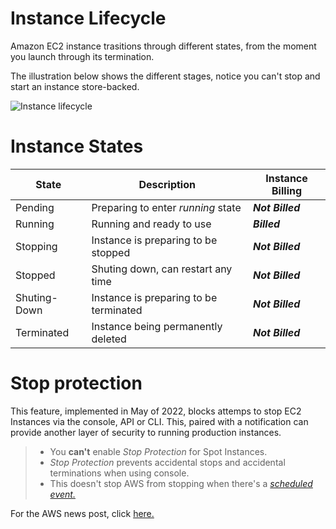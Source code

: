 # Instance Lifecycle

Amazon EC2 instance trasitions through different states, from the moment you launch through its termination.

The illustration below shows the different stages, notice you can't stop and start an instance store-backed.

![Instance lifecycle](https://docs.aws.amazon.com/images/AWSEC2/latest/UserGuide/images/instance_lifecycle.png)

# Instance States

| State          |        Description                       |     Instance Billing    | 
|----------------|------------------------------------------|-------------------------|
| Pending        | Preparing to enter *running* state       |     ***Not Billed***    |
| Running        | Running and ready to use                 |       ***Billed***      |
| Stopping       | Instance is preparing to be stopped      |     ***Not Billed***    |
| Stopped        | Shuting down, can restart any time       |     ***Not Billed***    |
| Shuting-Down   | Instance is preparing to be terminated   |     ***Not Billed***    |
| Terminated     | Instance being permanently deleted       |     ***Not Billed***    |

# Stop protection

This feature, implemented in May of 2022, blocks attemps to stop EC2 Instances via the console, API or CLI. This, paired with a notification can provide another layer of security to running production instances.

> - You **can't** enable *Stop Protection* for Spot Instances.
> - *Stop Protection* prevents accidental stops and accidental terminations when using console.
> - This doesn't stop AWS from stopping when there's a [*scheduled event.*](https://docs.aws.amazon.com/AWSEC2/latest/UserGuide/monitoring-instances-status-check_sched.html)

For the AWS news post, click [here.](https://aws.amazon.com/about-aws/whats-new/2022/05/amazon-ec2-enables-protect-instances-unintentional-stop-actions/s)